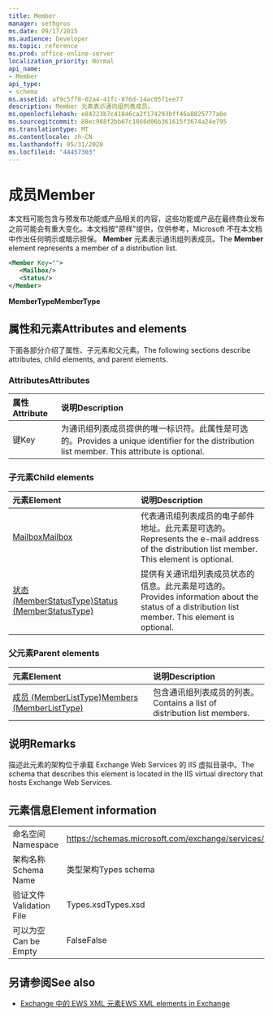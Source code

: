 ```yaml
---
title: Member
manager: sethgros
ms.date: 09/17/2015
ms.audience: Developer
ms.topic: reference
ms.prod: office-online-server
localization_priority: Normal
api_name:
- Member
api_type:
- schema
ms.assetid: af9c5ff8-02a4-41fc-876d-14ac05f1ee77
description: Member 元素表示通讯组列表成员。
ms.openlocfilehash: e84223b7c41846ca2f174293bff46a8825777a0e
ms.sourcegitcommit: 88ec988f2bb67c1866d06b361615f3674a24e795
ms.translationtype: MT
ms.contentlocale: zh-CN
ms.lasthandoff: 05/31/2020
ms.locfileid: "44457303"
---
```

# <a name="member"></a><span data-ttu-id="11104-103">成员</span><span class="sxs-lookup"><span data-stu-id="11104-103">Member</span></span>

<span data-ttu-id="11104-104">本文档可能包含与预发布功能或产品相关的内容，这些功能或产品在最终商业发布之前可能会有重大变化。本文档按"原样"提供，仅供参考，Microsoft 不在本文档中作出任何明示或暗示担保。 **Member** 元素表示通讯组列表成员。</span><span class="sxs-lookup"><span data-stu-id="11104-104">The **Member** element represents a member of a distribution list.</span></span> 
  
```xml
<Member Key="">
   <Mailbox/>
   <Status/>
</Member>
```

<span data-ttu-id="11104-105">**MemberType**</span><span class="sxs-lookup"><span data-stu-id="11104-105">**MemberType**</span></span>

## <a name="attributes-and-elements"></a><span data-ttu-id="11104-106">属性和元素</span><span class="sxs-lookup"><span data-stu-id="11104-106">Attributes and elements</span></span>

<span data-ttu-id="11104-107">下面各部分介绍了属性、子元素和父元素。</span><span class="sxs-lookup"><span data-stu-id="11104-107">The following sections describe attributes, child elements, and parent elements.</span></span>
  
### <a name="attributes"></a><span data-ttu-id="11104-108">Attributes</span><span class="sxs-lookup"><span data-stu-id="11104-108">Attributes</span></span>

|<span data-ttu-id="11104-109">**属性**</span><span class="sxs-lookup"><span data-stu-id="11104-109">**Attribute**</span></span>|<span data-ttu-id="11104-110">**说明**</span><span class="sxs-lookup"><span data-stu-id="11104-110">**Description**</span></span>|
|:-----|:-----|
|<span data-ttu-id="11104-111">键</span><span class="sxs-lookup"><span data-stu-id="11104-111">Key</span></span>  <br/> |<span data-ttu-id="11104-p101">为通讯组列表成员提供的唯一标识符。此属性是可选的。</span><span class="sxs-lookup"><span data-stu-id="11104-p101">Provides a unique identifier for the distribution list member. This attribute is optional.</span></span>  <br/> |
   
### <a name="child-elements"></a><span data-ttu-id="11104-114">子元素</span><span class="sxs-lookup"><span data-stu-id="11104-114">Child elements</span></span>

|<span data-ttu-id="11104-115">**元素**</span><span class="sxs-lookup"><span data-stu-id="11104-115">**Element**</span></span>|<span data-ttu-id="11104-116">**说明**</span><span class="sxs-lookup"><span data-stu-id="11104-116">**Description**</span></span>|
|:-----|:-----|
|[<span data-ttu-id="11104-117">Mailbox</span><span class="sxs-lookup"><span data-stu-id="11104-117">Mailbox</span></span>](mailbox.md) <br/> |<span data-ttu-id="11104-p102">代表通讯组列表成员的电子邮件地址。此元素是可选的。</span><span class="sxs-lookup"><span data-stu-id="11104-p102">Represents the e-mail address of the distribution list member. This element is optional.</span></span>  <br/> |
|[<span data-ttu-id="11104-120">状态 (MemberStatusType)</span><span class="sxs-lookup"><span data-stu-id="11104-120">Status (MemberStatusType)</span></span>](status-memberstatustype.md) <br/> |<span data-ttu-id="11104-p103">提供有关通讯组列表成员状态的信息。此元素是可选的。</span><span class="sxs-lookup"><span data-stu-id="11104-p103">Provides information about the status of a distribution list member. This element is optional.</span></span>  <br/> |
   
### <a name="parent-elements"></a><span data-ttu-id="11104-123">父元素</span><span class="sxs-lookup"><span data-stu-id="11104-123">Parent elements</span></span>

|<span data-ttu-id="11104-124">**元素**</span><span class="sxs-lookup"><span data-stu-id="11104-124">**Element**</span></span>|<span data-ttu-id="11104-125">**说明**</span><span class="sxs-lookup"><span data-stu-id="11104-125">**Description**</span></span>|
|:-----|:-----|
|[<span data-ttu-id="11104-126">成员 (MemberListType)</span><span class="sxs-lookup"><span data-stu-id="11104-126">Members (MemberListType)</span></span>](members-memberlisttype.md) <br/> |<span data-ttu-id="11104-127">包含通讯组列表成员的列表。</span><span class="sxs-lookup"><span data-stu-id="11104-127">Contains a list of distribution list members.</span></span>  <br/> |
   
## <a name="remarks"></a><span data-ttu-id="11104-128">说明</span><span class="sxs-lookup"><span data-stu-id="11104-128">Remarks</span></span>

<span data-ttu-id="11104-129">描述此元素的架构位于承载 Exchange Web Services 的 IIS 虚拟目录中。</span><span class="sxs-lookup"><span data-stu-id="11104-129">The schema that describes this element is located in the IIS virtual directory that hosts Exchange Web Services.</span></span>
  
## <a name="element-information"></a><span data-ttu-id="11104-130">元素信息</span><span class="sxs-lookup"><span data-stu-id="11104-130">Element information</span></span>

|||
|:-----|:-----|
|<span data-ttu-id="11104-131">命名空间</span><span class="sxs-lookup"><span data-stu-id="11104-131">Namespace</span></span>  <br/> |https://schemas.microsoft.com/exchange/services/2006/types  <br/> |
|<span data-ttu-id="11104-132">架构名称</span><span class="sxs-lookup"><span data-stu-id="11104-132">Schema Name</span></span>  <br/> |<span data-ttu-id="11104-133">类型架构</span><span class="sxs-lookup"><span data-stu-id="11104-133">Types schema</span></span>  <br/> |
|<span data-ttu-id="11104-134">验证文件</span><span class="sxs-lookup"><span data-stu-id="11104-134">Validation File</span></span>  <br/> |<span data-ttu-id="11104-135">Types.xsd</span><span class="sxs-lookup"><span data-stu-id="11104-135">Types.xsd</span></span>  <br/> |
|<span data-ttu-id="11104-136">可以为空</span><span class="sxs-lookup"><span data-stu-id="11104-136">Can be Empty</span></span>  <br/> |<span data-ttu-id="11104-137">False</span><span class="sxs-lookup"><span data-stu-id="11104-137">False</span></span>  <br/> |
   
## <a name="see-also"></a><span data-ttu-id="11104-138">另请参阅</span><span class="sxs-lookup"><span data-stu-id="11104-138">See also</span></span>

- [<span data-ttu-id="11104-139">Exchange 中的 EWS XML 元素</span><span class="sxs-lookup"><span data-stu-id="11104-139">EWS XML elements in Exchange</span></span>](ews-xml-elements-in-exchange.md)

